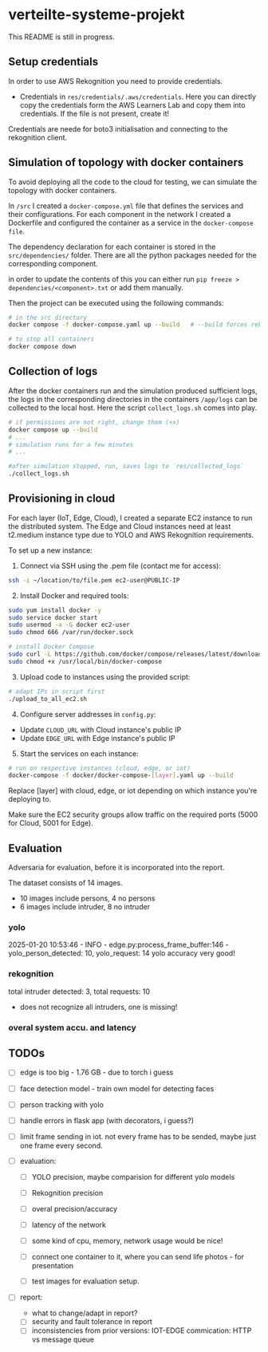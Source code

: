 # verteilte-systeme-projekt

This README is still in progress.

## Setup credentials

In order to use AWS Rekognition you need to provide credentials.

- Credentials in `res/credentials/.aws/credentials`. Here you can directly copy the credentials form the AWS Learners Lab and copy them into credentials. If the file is not present, create it!


Credentials are neede for boto3 initialisation and connecting to the rekognition client. 


## Simulation of topology with docker containers
To avoid deploying all the code to the cloud for testing, we can simulate the topology with docker containers.

In `/src` I created a `docker-compose.yml` file that defines the services and their configurations.
For each component in the network I created a Dockerfile and configured the container as a service in the `docker-compose file`. 

The dependency declaration for each container is stored in the `src/dependencies/` folder. There are all the python packages needed for the corresponding component.

in order to update the contents of this you can either run `pip freeze > dependencies/<component>.txt` or add them manually. 

Then the project can be executed using the following commands: 

```bash
# in the src directory
docker compose -f docker-compose.yaml up --build   # --build forces rebuild

# to stop all containers
docker compose down
``` 


## Collection of logs
After the docker containers run and the simulation produced sufficient logs, the logs in the corresponding directories in the containers `/app/logs` can be collected to the local host. Here the script `collect_logs.sh` comes into play. 

```bash
# if permissions are not right, change them (+x)
docker compose up --build 
# ...
# simulation runs for a few minutes
# ...

#after simulation stopped, run, saves logs to `res/collected_logs`
./collect_logs.sh
```


## Provisioning in cloud

For each layer (IoT, Edge, Cloud), I created a separate EC2 instance to run the distributed system. The Edge and Cloud instances need at least t2.medium instance type due to YOLO and AWS Rekognition requirements.

To set up a new instance:

1. Connect via SSH using the .pem file (contact me for access):
```bash
ssh -i ~/location/to/file.pem ec2-user@PUBLIC-IP
```

2. Install Docker and required tools:
```bash
sudo yum install docker -y
sudo service docker start 
sudo usermod -a -G docker ec2-user 
sudo chmod 666 /var/run/docker.sock

# install Docker Compose
sudo curl -L https://github.com/docker/compose/releases/latest/download/docker-compose-$(uname -s)-$(uname -m) -o /usr/local/bin/docker-compose
sudo chmod +x /usr/local/bin/docker-compose
```

3. Upload code to instances using the provided script:
```bash
# adapt IPs in script first
./upload_to_all_ec2.sh
```

4. Configure server addresses in `config.py`:
- Update `CLOUD_URL` with Cloud instance's public IP
- Update `EDGE_URL` with Edge instance's public IP

5. Start the services on each instance:
```bash
# run on respective instances (cloud, edge, or iot)
docker-compose -f docker/docker-compose-[layer].yaml up --build
```
Replace [layer] with cloud, edge, or iot depending on which instance you're deploying to.

Make sure the EC2 security groups allow traffic on the required ports (5000 for Cloud, 5001 for Edge).



## Evaluation
Adversaria for evaluation, before it is incorporated into the report.

The dataset consists of 14 images.
- 10 images include persons, 4 no persons
- 6 images include intruder, 8 no intruder

### yolo
2025-01-20 10:53:46 - INFO  - edge.py:process_frame_buffer:146 - yolo_person_detected: 10, yolo_request: 14
yolo accuracy very good!

### rekognition
total intruder detected: 3, total requests: 10
- does not recognize all intruders, one is missing!

### overal system accu. and latency


## TODOs
- [ ] edge is too big - 1.76 GB - due to torch i guess

- [ ] face detection model - train own  model for detecting faces

- [ ] person tracking with yolo
- [ ] handle errors in flask app (with decorators, i guess?)
- [ ] limit frame sending in iot. not every frame has to be sended, maybe just one frame every second. 


- [ ] evaluation: 
    - [ ] YOLO precision, maybe comparision for different yolo models
    - [ ] Rekognition precision
    - [ ] overal precision/accuracy
    - [ ] latency of the network
    - [ ] some kind of cpu, memory, network usage would be nice!
    - [ ] connect one container to it, where you can send life photos - for presentation
    - [ ] test images for evaluation setup. 


- [ ] report:       
    - what to change/adapt in report?
    - [ ] security and fault tolerance in report
    - [ ] inconsistencies from prior versions: IOT-EDGE commication: HTTP vs message queue